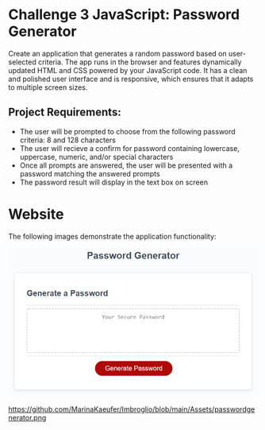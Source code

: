 # Challenge 3 JavaScript: Password Generator

Create an application that generates a random password based on user-selected criteria. The app runs in the browser and features dynamically updated HTML and CSS powered by your JavaScript code. It has a clean and polished user interface and is responsive, which ensures that it adapts to multiple screen sizes.


## Project Requirements:

- The user will be prompted to choose from the following password criteria: 8 and 128 characters
- The user will recieve a confirm for password containing lowercase, uppercase, numeric, and/or special characters
- Once all prompts are answered, the user will be presented with a password matching the answered prompts
- The password result will display in the text box on screen


# Website




The following images demonstrate the application functionality:

![An app window with the label Password Generator, an input field labeled Your Secure Password, and a Generate Password button.](./Assets/03-javascript-homework-demo.png)

https://github.com/MarinaKaeufer/Imbroglio/blob/main/Assets/passwordgenerator.png



